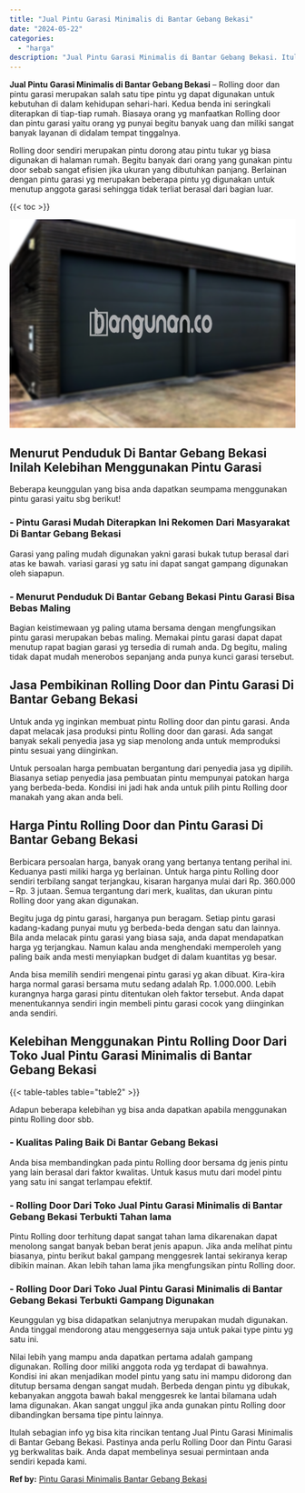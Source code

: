 ```yaml
---
title: "Jual Pintu Garasi Minimalis di Bantar Gebang Bekasi"
date: "2024-05-22"
categories: 
  - "harga"
description: "Jual Pintu Garasi Minimalis di Bantar Gebang Bekasi. Itulah sebagian info yg bisa kita rincikan tentang Jual Pintu Garasi Minimalis di Bantar Gebang Bekasi...."
---
```


**Jual Pintu Garasi Minimalis di Bantar Gebang Bekasi** – Rolling door dan pintu garasi merupakan salah satu tipe pintu yg dapat digunakan untuk kebutuhan di dalam kehidupan sehari-hari. Kedua benda ini seringkali diterapkan di tiap-tiap rumah. Biasaya orang yg manfaatkan Rolling door dan pintu garasi yaitu orang yg punyai begitu banyak uang dan miliki sangat banyak layanan di didalam tempat tinggalnya.

Rolling door sendiri merupakan pintu dorong atau pintu tukar yg biasa digunakan di halaman rumah. Begitu banyak dari orang yang gunakan pintu door sebab sangat efisien jika ukuran yang dibutuhkan panjang. Berlainan dengan pintu garasi yg merupakan beberapa pintu yg digunakan untuk menutup anggota garasi sehingga tidak terliat berasal dari bagian luar.

{{< toc >}}

![Jual Pintu Garasi Minimalis di Bantar Gebang Bekasi](/images/pintu-garasi-23.png)

## Menurut Penduduk Di Bantar Gebang Bekasi Inilah Kelebihan Menggunakan Pintu Garasi

Beberapa keunggulan yang bisa anda dapatkan seumpama menggunakan pintu garasi yaitu sbg berikut!

### \- Pintu Garasi Mudah Diterapkan Ini Rekomen Dari Masyarakat Di Bantar Gebang Bekasi

Garasi yang paling mudah digunakan yakni garasi bukak tutup berasal dari atas ke bawah. variasi garasi yg satu ini dapat sangat gampang digunakan oleh siapapun.

### \- Menurut Penduduk Di Bantar Gebang Bekasi Pintu Garasi Bisa Bebas Maling

Bagian keistimewaan yg paling utama bersama dengan mengfungsikan pintu garasi merupakan bebas maling. Memakai pintu garasi dapat dapat menutup rapat bagian garasi yg tersedia di rumah anda. Dg begitu, maling tidak dapat mudah menerobos sepanjang anda punya kunci garasi tersebut.

## Jasa Pembikinan Rolling Door dan Pintu Garasi Di Bantar Gebang Bekasi

Untuk anda yg inginkan membuat pintu Rolling door dan pintu garasi. Anda dapat melacak jasa produksi pintu Rolling door dan garasi. Ada sangat banyak sekali penyedia jasa yg siap menolong anda untuk memproduksi pintu sesuai yang diinginkan.

Untuk persoalan harga pembuatan bergantung dari penyedia jasa yg dipilih. Biasanya setiap penyedia jasa pembuatan pintu mempunyai patokan harga yang berbeda-beda. Kondisi ini jadi hak anda untuk pilih pintu Rolling door manakah yang akan anda beli.

## Harga Pintu Rolling Door dan Pintu Garasi Di Bantar Gebang Bekasi

Berbicara persoalan harga, banyak orang yang bertanya tentang perihal ini. Keduanya pasti miliki harga yg berlainan. Untuk harga pintu Rolling door sendiri terbilang sangat terjangkau, kisaran harganya mulai dari Rp. 360.000 – Rp. 3 jutaan. Semua tergantung dari merk, kualitas, dan ukuran pintu Rolling door yang akan digunakan.

Begitu juga dg pintu garasi, harganya pun beragam. Setiap pintu garasi kadang-kadang punyai mutu yg berbeda-beda dengan satu dan lainnya. Bila anda melacak pintu garasi yang biasa saja, anda dapat mendapatkan harga yg terjangkau. Namun kalau anda menghendaki memperoleh yang paling baik anda mesti menyiapkan budget di dalam kuantitas yg besar.

Anda bisa memilih sendiri mengenai pintu garasi yg akan dibuat. Kira-kira harga normal garasi bersama mutu sedang adalah Rp. 1.000.000. Lebih kurangnya harga garasi pintu ditentukan oleh faktor tersebut. Anda dapat menentukannya sendiri ingin membeli pintu garasi cocok yang diinginkan anda sendiri.

## Kelebihan Menggunakan Pintu Rolling Door Dari Toko Jual Pintu Garasi Minimalis di Bantar Gebang Bekasi

{{< table-tables table="table2" >}}

Adapun beberapa kelebihan yg bisa anda dapatkan apabila menggunakan pintu Rolling door sbb.

### \- Kualitas Paling Baik Di Bantar Gebang Bekasi

Anda bisa membandingkan pada pintu Rolling door bersama dg jenis pintu yang lain berasal dari faktor kwalitas. Untuk kasus mutu dari model pintu yang satu ini sangat terlampau efektif.

### \- Rolling Door Dari Toko Jual Pintu Garasi Minimalis di Bantar Gebang Bekasi Terbukti Tahan lama

Pintu Rolling door terhitung dapat sangat tahan lama dikarenakan dapat menolong sangat banyak beban berat jenis apapun. Jika anda melihat pintu biasanya, pintu berikut bakal gampang menggesrek lantai sekiranya kerap dibikin mainan. Akan lebih tahan lama jika mengfungsikan pintu Rolling door.

### \- Rolling Door Dari Toko Jual Pintu Garasi Minimalis di Bantar Gebang Bekasi Terbukti Gampang Digunakan

Keunggulan yg bisa didapatkan selanjutnya merupakan mudah digunakan. Anda tinggal mendorong atau menggesernya saja untuk pakai type pintu yg satu ini.

Nilai lebih yang mampu anda dapatkan pertama adalah gampang digunakan. Rolling door miliki anggota roda yg terdapat di bawahnya. Kondisi ini akan menjadikan model pintu yang satu ini mampu didorong dan ditutup bersama dengan sangat mudah. Berbeda dengan pintu yg dibukak, kebanyakan anggota bawah bakal menggesrek ke lantai bilamana udah lama digunakan. Akan sangat unggul jika anda gunakan pintu Rolling door dibandingkan bersama tipe pintu lainnya.

Itulah sebagian info yg bisa kita rincikan tentang Jual Pintu Garasi Minimalis di Bantar Gebang Bekasi. Pastinya anda perlu Rolling Door dan Pintu Garasi yg berkwalitas baik. Anda dapat membelinya sesuai permintaan anda sendiri kepada kami.

**Ref by:** [Pintu Garasi Minimalis Bantar Gebang Bekasi](https://id.wikipedia.org/wiki/Pintu)

